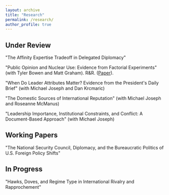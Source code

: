 ```yaml
---
layout: archive
title: "Research"
permalink: /research/
author_profile: true
---
```


Under Review
---

"The Affinity Expertise Tradeoff in Delegated Diplomacy"

"Public Opinion and Nuclear Use: Evidence from Factorial Experiments" (with Tyler Bowen and Matt Graham). R&R. (<a href= "https://michaelgoldfien.github.io/files/BowenGoldfienGraham.pdf">Paper</a>). 

"When Do Leader Attributes Matter? Evidence from the President's Daily Brief" (with Michael Joseph and Dan Krcmaric)

"The Domestic Sources of International Reputation" (with Michael Joseph and Roseanne McManus)

"Leadership Importance, Institutional Constraints, and Conflict: A Document-Based Approach" (with Michael Joseph)

Working Papers
---

"The National Security Council, Diplomacy, and the Bureaucratic Politics of U.S. Foreign Policy Shifts"

In Progress
---

"Hawks, Doves, and Regime Type in International Rivalry and Rapprochement"

